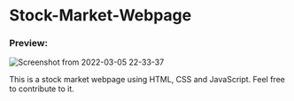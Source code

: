 # Stock-Market-Webpage 

### Preview: <br>
![Screenshot from 2022-03-05 22-33-37](https://user-images.githubusercontent.com/90546860/158000651-1fe1fd7b-119e-4380-92cd-d6d6c865f69d.jpg)


This is a stock market webpage using HTML, CSS and JavaScript. Feel free to contribute to it.
